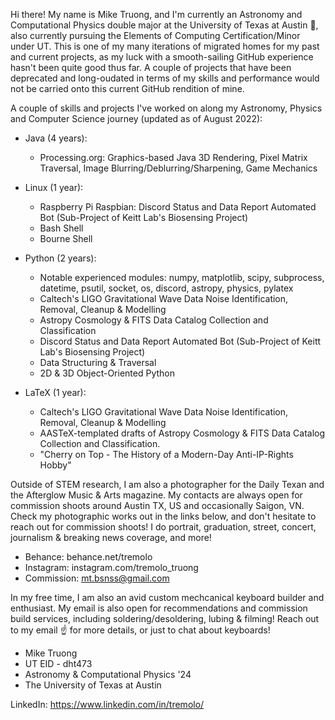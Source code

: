 Hi there! My name is Mike Truong, and I'm currently an Astronomy and Computational Physics double major at the University of Texas at Austin 🤘, also currently pursuing the Elements of Computing Certification/Minor under UT. This is one of my many iterations of migrated homes for my past and current projects, as my luck with a smooth-sailing GitHub experience hasn't been quite good thus far. A couple of projects that have been deprecated and long-oudated in terms of my skills and performance would not be carried onto this current GitHub rendition of mine.


A couple of skills and projects I've worked on along my Astronomy, Physics and Computer Science journey (updated as of August 2022):

- Java (4 years):
   + Processing.org: Graphics-based Java 3D Rendering, Pixel Matrix Traversal, Image Blurring/Deblurring/Sharpening, Game Mechanics

- Linux (1 year):
   + Raspberry Pi Raspbian: Discord Status and Data Report Automated Bot (Sub-Project of Keitt Lab's Biosensing Project)
   + Bash Shell
   + Bourne Shell

- Python (2 years):
   + Notable experienced modules: numpy, matplotlib, scipy, subprocess, datetime, psutil, socket, os, discord, astropy, physics, pylatex
   + Caltech's LIGO Gravitational Wave Data Noise Identification, Removal, Cleanup & Modelling
   + Astropy Cosmology & FITS Data Catalog Collection and Classification
   + Discord Status and Data Report Automated Bot (Sub-Project of Keitt Lab's Biosensing Project)
   + Data Structuring & Traversal
   + 2D & 3D Object-Oriented Python

- LaTeX (1 year):
   + Caltech's LIGO Gravitational Wave Data Noise Identification, Removal, Cleanup & Modelling
   + AASTeX-templated drafts of Astropy Cosmology & FITS Data Catalog Collection and Classification.
   + "Cherry on Top - The History of a Modern-Day Anti-IP-Rights Hobby"


Outside of STEM research, I am also a photographer for the Daily Texan and the Afterglow Music & Arts magazine. My contacts are always open for commission shoots around Austin TX, US and occasionally Saigon, VN. Check my photographic works out in the links below, and don't hesitate to reach out for commission shoots! I do portrait, graduation, street, concert, journalism & breaking news coverage, and more!
- Behance: behance.net/tremolo
- Instagram: instagram.com/tremolo_truong
- Commission: mt.bsnss@gmail.com


In my free time, I am also an avid custom mechcanical keyboard builder and enthusiast. My email is also open for recommendations and commission build services, including soldering/desoldering, lubing & filming! Reach out to my email ☝️ for more details, or just to chat about keyboards!



- Mike Truong
- UT EID - dht473
- Astronomy & Computational Physics '24
- The University of Texas at Austin

LinkedIn: https://www.linkedin.com/in/tremolo/
